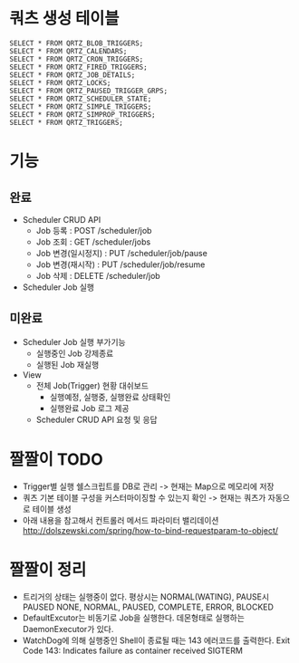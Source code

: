 # 쿼츠 생성 테이블
```text
SELECT * FROM QRTZ_BLOB_TRIGGERS;
SELECT * FROM QRTZ_CALENDARS;
SELECT * FROM QRTZ_CRON_TRIGGERS;
SELECT * FROM QRTZ_FIRED_TRIGGERS; 
SELECT * FROM QRTZ_JOB_DETAILS;
SELECT * FROM QRTZ_LOCKS;
SELECT * FROM QRTZ_PAUSED_TRIGGER_GRPS;
SELECT * FROM QRTZ_SCHEDULER_STATE;
SELECT * FROM QRTZ_SIMPLE_TRIGGERS;
SELECT * FROM QRTZ_SIMPROP_TRIGGERS; 
SELECT * FROM QRTZ_TRIGGERS; 
```

# 기능
## 완료
- Scheduler CRUD API
  - Job 등록 : POST /scheduler/job
  - Job 조회 : GET /scheduler/jobs
  - Job 변경(일시정지) : PUT /scheduler/job/pause
  - Job 변경(재시작) : PUT /scheduler/job/resume
  - Job 삭제 : DELETE /scheduler/job
- Scheduler Job 실행

## 미완료
- Scheduler Job 실행 부가기능
  - 실행중인 Job 강제종료
  - 실행된 Job 재실행
- View
  - 전체 Job(Trigger) 현황 대쉬보드
    - 실행예정, 실행중, 실행완료 상태확인
    - 실행완료 Job 로그 제공
  - Scheduler CRUD API 요청 및 응답

# 짤짤이 TODO
- Trigger별 실행 쉘스크립트를 DB로 관리 -> 현재는 Map으로 메모리에 저장
- 쿼츠 기본 테이블 구성을 커스터마이징할 수 있는지 확인 -> 현재는 쿼츠가 자동으로 테이블 생성
- 아래 내용을 참고해서 컨트롤러 메서드 파라미터 밸리데이션
  http://dolszewski.com/spring/how-to-bind-requestparam-to-object/

# 짤짤이 정리
- 트리거의 상태는 실행중이 없다. 평상시는 NORMAL(WATING), PAUSE시 PAUSED
  NONE, NORMAL, PAUSED, COMPLETE, ERROR, BLOCKED
- DefaultExcutor는 비동기로 Job을 실행한다. 데몬형태로 실행하는 DaemonExecutor가 있다.
- WatchDog에 의해 실행중인 Shell이 종료될 때는 143 에러코드를 출력한다.
  Exit Code 143: Indicates failure as container received SIGTERM







